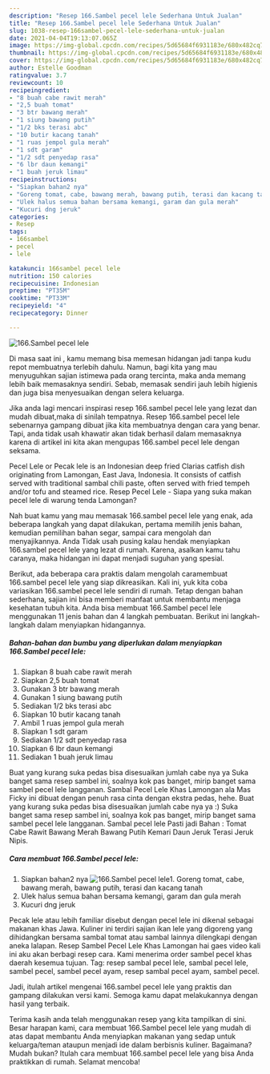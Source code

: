 ```yaml
---
description: "Resep 166.Sambel pecel lele Sederhana Untuk Jualan"
title: "Resep 166.Sambel pecel lele Sederhana Untuk Jualan"
slug: 1038-resep-166sambel-pecel-lele-sederhana-untuk-jualan
date: 2021-04-04T19:13:07.065Z
image: https://img-global.cpcdn.com/recipes/5d65684f6931183e/680x482cq70/166sambel-pecel-lele-foto-resep-utama.jpg
thumbnail: https://img-global.cpcdn.com/recipes/5d65684f6931183e/680x482cq70/166sambel-pecel-lele-foto-resep-utama.jpg
cover: https://img-global.cpcdn.com/recipes/5d65684f6931183e/680x482cq70/166sambel-pecel-lele-foto-resep-utama.jpg
author: Estelle Goodman
ratingvalue: 3.7
reviewcount: 10
recipeingredient:
- "8 buah cabe rawit merah"
- "2,5 buah tomat"
- "3 btr bawang merah"
- "1 siung bawang putih"
- "1/2 bks terasi abc"
- "10 butir kacang tanah"
- "1 ruas jempol gula merah"
- "1 sdt garam"
- "1/2 sdt penyedap rasa"
- "6 lbr daun kemangi"
- "1 buah jeruk limau"
recipeinstructions:
- "Siapkan bahan2 nya"
- "Goreng tomat, cabe, bawang merah, bawang putih, terasi dan kacang tanah"
- "Ulek halus semua bahan bersama kemangi, garam dan gula merah"
- "Kucuri dng jeruk"
categories:
- Resep
tags:
- 166sambel
- pecel
- lele

katakunci: 166sambel pecel lele 
nutrition: 150 calories
recipecuisine: Indonesian
preptime: "PT35M"
cooktime: "PT33M"
recipeyield: "4"
recipecategory: Dinner

---
```



![166.Sambel pecel lele](https://img-global.cpcdn.com/recipes/5d65684f6931183e/680x482cq70/166sambel-pecel-lele-foto-resep-utama.jpg)

Di masa  saat ini , kamu memang bisa memesan hidangan jadi tanpa kudu repot membuatnya terlebih dahulu. Namun, bagi kita yang mau menyuguhkan sajian istimewa pada orang tercinta, maka anda memang lebih baik memasaknya sendiri. Sebab, memasak sendiri jauh lebih higienis dan juga bisa menyesuaikan dengan selera keluarga.

Jika anda lagi mencari inspirasi resep 166.sambel pecel lele yang lezat dan mudah dibuat,maka di sinilah tempatnya. Resep 166.sambel pecel lele  sebenarnya gampang dibuat jika kita membuatnya dengan cara yang benar. Tapi, anda tidak usah khawatir akan tidak berhasil dalam memasaknya 
karena di artikel ini kita akan mengupas 166.sambel pecel lele dengan seksama.  

Pecel Lele or Pecak lele is an Indonesian deep fried Clarias catfish dish originating from Lamongan, East Java, Indonesia. It consists of catfish served with traditional sambal chili paste, often served with fried tempeh and/or tofu and steamed rice. Resep Pecel Lele - Siapa yang suka makan pecel lele di warung tenda Lamongan?

Nah buat kamu yang mau memasak 166.sambel pecel lele yang enak, ada beberapa langkah yang dapat dilakukan, pertama memilih jenis bahan, kemudian pemilihan bahan segar, sampai cara mengolah dan menyajikannya. Anda Tidak usah pusing kalau hendak menyiapkan 166.sambel pecel lele yang lezat di rumah. Karena, asalkan kamu  tahu caranya, maka hidangan ini dapat menjadi suguhan yang spesial.

Berikut, ada beberapa cara praktis  dalam mengolah caramembuat 166.sambel pecel lele yang siap dikreasikan. Kali ini, yuk kita coba variasikan 166.sambel pecel lele sendiri di rumah. Tetap dengan bahan sederhana, sajian ini bisa memberi manfaat untuk membantu menjaga kesehatan tubuh kita. Anda bisa membuat 166.Sambel pecel lele menggunakan 11 jenis bahan dan 4 langkah pembuatan. Berikut ini langkah-langkah dalam menyiapkan hidangannya.

<!--inarticleads1-->

##### Bahan-bahan dan bumbu yang diperlukan dalam menyiapkan 166.Sambel pecel lele:

1. Siapkan 8 buah cabe rawit merah
1. Siapkan 2,5 buah tomat
1. Gunakan 3 btr bawang merah
1. Gunakan 1 siung bawang putih
1. Sediakan 1/2 bks terasi abc
1. Siapkan 10 butir kacang tanah
1. Ambil 1 ruas jempol gula merah
1. Siapkan 1 sdt garam
1. Sediakan 1/2 sdt penyedap rasa
1. Siapkan 6 lbr daun kemangi
1. Sediakan 1 buah jeruk limau


Buat yang kurang suka pedas bisa disesuaikan jumlah cabe nya ya Suka banget sama resep sambel ini, soalnya kok pas banget, mirip banget sama sambel pecel lele langganan. Sambal Pecel Lele Khas Lamongan ala Mas Ficky ini dibuat dengan penuh rasa cinta dengan ekstra pedas, hehe. Buat yang kurang suka pedas bisa disesuaikan jumlah cabe nya ya :) Suka banget sama resep sambel ini, soalnya kok pas banget, mirip banget sama sambel pecel lele langganan. Sambal pecel lele Pasti jadi Bahan : Tomat Cabe Rawit Bawang Merah Bawang Putih Kemari Daun Jeruk Terasi Jeruk Nipis. 

<!--inarticleads2-->

##### Cara membuat 166.Sambel pecel lele:

1. Siapkan bahan2 nya
<img src="https://img-global.cpcdn.com/steps/0a48e17a4f22f349/160x128cq70/166sambel-pecel-lele-langkah-memasak-1-foto.jpg" alt="166.Sambel pecel lele">1. Goreng tomat, cabe, bawang merah, bawang putih, terasi dan kacang tanah
1. Ulek halus semua bahan bersama kemangi, garam dan gula merah
1. Kucuri dng jeruk


Pecak lele atau lebih familiar disebut dengan pecel lele ini dikenal sebagai makanan khas Jawa. Kuliner ini terdiri sajian ikan lele yang digoreng yang dihidangkan bersama sambal tomat atau sambal lainnya dilengkapi dengan aneka lalapan. Resep Sambel Pecel Lele Khas Lamongan hai gaes video kali ini aku akan berbagi resep cara. Kami menerima order sambel pecel khas daerah kesemua tujuan. Tag: resep sambal pecel lele, sambal pecel lele, sambel pecel, sambel pecel ayam, resep sambal pecel ayam, sambel pecel. 

Jadi, itulah artikel mengenai  166.sambel pecel lele  yang praktis dan gampang dilakukan versi kami. Semoga kamu dapat melakukannya dengan hasil yang terbaik. 

Terima kasih anda telah menggunakan resep yang kita tampilkan di sini. Besar harapan kami, cara membuat  166.Sambel pecel lele yang mudah di atas dapat membantu Anda menyiapkan makanan yang sedap untuk keluarga/teman ataupun menjadi ide dalam berbisnis kuliner. Bagaimana? Mudah bukan? Itulah cara membuat 166.sambel pecel lele yang bisa Anda praktikkan di rumah. Selamat mencoba!

